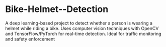 # Bike-Helmet--Detection
A deep learning-based project to detect whether a person is wearing a helmet while riding a bike. Uses computer vision techniques with OpenCV and TensorFlow/PyTorch for real-time detection. Ideal for traffic monitoring and safety enforcement
